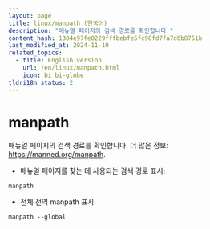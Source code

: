 ```yaml
---
layout: page
title: linux/manpath (한국어)
description: "매뉴얼 페이지의 검색 경로를 확인합니다."
content_hash: 1304e97fe0229fffbebfe5fc98fd7fa7d6b8751b
last_modified_at: 2024-11-10
related_topics:
  - title: English version
    url: /en/linux/manpath.html
    icon: bi bi-globe
tldri18n_status: 2
---
```

# manpath

매뉴얼 페이지의 검색 경로를 확인합니다.
더 많은 정보: <https://manned.org/manpath>.

- 매뉴얼 페이지를 찾는 데 사용되는 검색 경로 표시:

`manpath`

- 전체 전역 manpath 표시:

`manpath --global`
